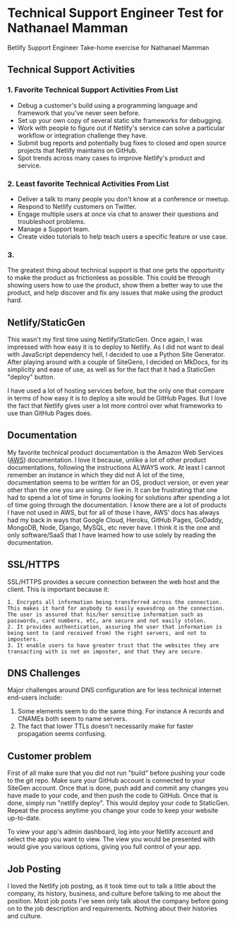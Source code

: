 # Technical Support Engineer Test for Nathanael Mamman

Betlify Support Engineer Take-home exercise for Nathanael Mamman

## Technical Support Activities

### 1. Favorite Technical Support Activities From List

* Debug a customer's build using a programming language and framework that you've never seen before.
* Set up your own copy of several static site frameworks for debugging.
* Work with people to figure out if Netlify's service can solve a particular workflow or integration challenge they have.
* Submit bug reports and potentially bug fixes to closed and open source projects that Netlify maintains on GitHub.
* Spot trends across many cases to improve Netlify's product and service.

### 2. Least favorite Technical Activities From List

* Deliver a talk to many people you don't know at a conference or meetup.
* Respond to Netlify customers on Twitter.
* Engage multiple users at once via chat to answer their questions and troubleshoot problems.
* Manage a Support team.
* Create video tutorials to help teach users a specific feature or use case.

### 3.
The greatest thing about technical support is that one gets the opportunity to make the product as frictionless as possible. This could be through showing users how to use the product, show them a better way to use the product, and help discover and fix any issues that make using the product hard.

## Netlify/StaticGen

This wasn't my first time using Netlify/StaticGen. Once again, I was impressed with how easy it is to deploy to Netlify. As  I did not want to deal with JavaScript dependency hell, I decided to use a Python Site Generator. After playing around with a couple of SiteGens, I decided on MkDocs, for its simplicity and ease of use, as well as for the fact that it had a StaticGen "deploy" button.

 I have used a lot of hosting services before, but the only one that compare in terms of how easy it is to deploy a site would be GitHub Pages. But I love the fact that Netlify gives user a lot more control over what frameworks to use than GitHub Pages does.

## Documentation

My favorite technical product documentation is the Amazon Web Services ([AWS](https://aws.amazon.com/documentation/)) documentation. I love it because, unlike a lot of other product documentations, following the instructions ALWAYS work. At least I cannot remember an instance in which they did not A lot of the time, documentation seems to be written for an OS, product version, or even year other than the one you are using. Or live in. It can be frustrating that one had to spend a lot of time in forums looking for solutions after spending a lot of time going through the documentation. I know there are a lot of products I have not used in AWS, but for all of those I have, AWS’ docs has always had my back in ways that Google Cloud, Heroku, GitHub Pages, GoDaddy, MongoDB, Node, Django, MySQL, etc never have. I think it is the one and only software/SaaS that I have learned how to use solely by reading the documentation.

## SSL/HTTPS

SSL/HTTPS provides a secure connection between the web host and the client. This is important because it:

    1. Encrypts all information being transferred across the connection. This makes it hard for anybody to easily eavesdrop on the connection. The user is assured that his/her sensitive information such as passwords, card numbers, etc, are secure and not easily stolen.
    2. It provides authentication, assuring the user that information is being sent to (and received from) the right servers, and not to imposters.
    3. It enable users to have greater trust that the websites they are transacting with is not an imposter, and that they are secure.

## DNS Challenges

Major challenges around DNS configuration are for less technical internet end-users include:
  1. Some elements seem to do the same thing. For instance A records and CNAMEs both seem to name servers.
  2. The fact that lower TTLs doesn't necessarily make for  faster propagation seems confusing.

## Customer problem

First of all make sure that you did not run "build" before pushing your code to the git repo. Make sure your GitHub account is connected to your SiteGen account. Once that is done, push add and commit any changes you have made to your code, and then push the code to GitHub. Once that is done, simply run "netlify deploy". This would deploy your code to StaticGen. Repeat the process anytime you change your code to keep your website up-to-date.

To view your app's admin dashboard, log into your Netlify account and select the app you want to view. The view you would be presented with would give you various options, giving you full control of your app.

## Job Posting
 I loved the Netlify job posting, as it took time out to talk a little about the company, its history, business, and culture before talking to me about the position. Most job posts I've seen only talk about the company before going on to the job description and requirements. Nothing about their histories and culture.

